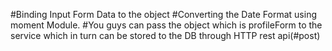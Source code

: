 #Binding Input Form Data to the object
 #Converting the Date Format using moment Module. 
#You guys can pass the object which is profileForm to the service which in turn can be stored to the DB through HTTP rest api(#post)
